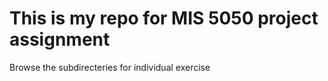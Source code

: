 # This is my repo for MIS 5050 project assignment

Browse the subdirecteries for individual exercise
